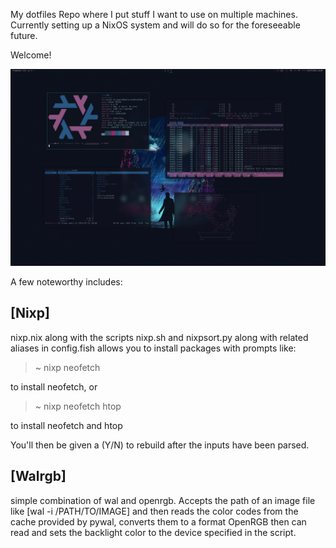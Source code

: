 My dotfiles Repo where I put stuff I want to use on multiple machines.
Currently setting up a NixOS system and will do so for the foreseeable future.

Welcome!

![Screenshot](https://github.com/borttappat/dotfiles/blob/main/2023-07-23_18-08.png)

A few noteworthy includes:

## [Nixp]
nixp.nix along with the scripts nixp.sh and nixpsort.py along with related aliases in config.fish allows you to install packages with prompts like:

> ~ nixp neofetch

to install neofetch, or

> ~ nixp neofetch htop

to install neofetch and htop

You'll then be given a (Y/N) to rebuild after the inputs have been parsed.


## [Walrgb]
simple combination of wal and openrgb. Accepts the path of an image file like [wal -i /PATH/TO/IMAGE] and then reads the color codes from the cache provided by pywal, converts them to a format OpenRGB then can read and sets the backlight color to the device specified in the script.


